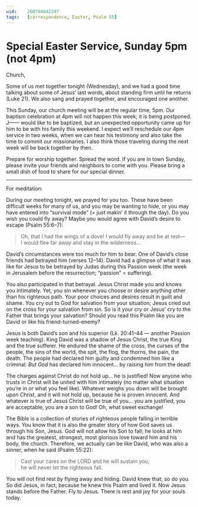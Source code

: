 ```yaml
---
uid:	200704042207
tags:	[correspondence, Easter, Psalm 55]
---
```

  
# Special Easter Service, Sunday 5pm (not 4pm)

Church,

Some of us met together tonight (Wednesday), and we had a good time talking about some of Jesus’ last words, about standing firm until he returns (Luke 21). We also sang and prayed together, and encouraged one another.

This Sunday, our church meeting will be at the regular time, 5pm. Our baptism celebration at 4pm will not happen this week; it is being postponed. J—— would like to be baptized, but an unexpected opportunity came up for him to be with his family this weekend. I expect we’ll reschedule our 4pm service in two weeks, when we can hear his testimony and also take the time to commit our missionaries. I also think those traveling during the next week will be back together by then.

Prepare for worship together. Spread the word. If you are in town Sunday, please invite your friends and neighbors to come with you. Please bring a small dish of food to share for our special dinner.

---- 

For meditation:

During our meeting tonight, we prayed for you too. These have been difficult weeks for many of us, and you may be wanting to hide, or you may have entered into “survival mode” (= just makin’ it through the day). Do you wish you could fly away? Maybe you would agree with David’s desire to escape (Psalm 55:6–7):

> Oh, that I had the wings of a dove! I would fly away and be at rest—  
> I would flee far away and stay in the wilderness…

David’s circumstances were too much for him to bear. One of David’s close friends had betrayed him (verses 12–14). David had a glimpse of what it was like for Jesus to be betrayed by Judas during this Passion week (the week in Jerusalem before the resurrection; “passion” = suffering).

You also participated in that betrayal. Jesus Christ made you and knows you intimately. Yet, you sin whenever you choose or desire anything other than his righteous path. Your poor choices and desires result in guilt and shame. You cry out to God for salvation from your situation; Jesus cried out on the cross for your salvation from sin. So is it your cry or Jesus’ cry to the Father that brings your salvation? Should you read this Psalm like you are David or like his friend-turned-enemy?

Jesus is both David’s son and his superior (Lk. 20:41–44 — another Passion week teaching). King David was a shadow of Jesus Christ, the true King and the true sufferer. He endured the shame of the cross, the curses of the people, the sins of the world, the spit, the flog, the thorns, the pain, the death. The people had declared him guilty and condemned him like a criminal. *But God* has declared him innocent… by raising him from the dead!

The charges against Christ do not hold up… he is justified! Now anyone who trusts in Christ will be united with him intimately (no matter what situation you’re in or what you feel like). Whatever weighs you down will be brought upon Christ, and it will not hold up, because he is proven innocent. And whatever is true of Jesus Christ will be true of you… you are justified, you are acceptable, you are a son to God! Oh, what sweet exchange!

The Bible is a collection of stories of righteous people falling in terrible ways. You know that it is also the greater story of how God saves us through his Son, Jesus. God will not allow his Son to fall; he looks at him and has the greatest, strongest, most glorious love toward him and his body, the church. Therefore, we actually can be like David, who was also a sinner, when he said (Psalm 55:22):

> Cast your cares on the LORD and he will sustain you;  
> he will never let the righteous fall.

You will not find rest by flying away and hiding. David knew that; so do you. So did Jesus, in fact, because he knew this Psalm and lived it. Now Jesus stands before the Father. Fly to Jesus. There is rest and joy for your souls today.
